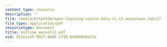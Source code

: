 ```yaml
---
content_type: resource
description: ''
file: /media/https%3A/open-learning-course-data-rc.s3.amazonaws.com/17-03-introduction-to-political-thought-spring-2004/911e1cb5991f9bd02f508ed800e8a5fa_outline_macveli2.pdf
file_type: application/pdf
resourcetype: Document
title: outline_macveli2.pdf
uid: 911e1cb5-991f-9bd0-2f50-8ed800e8a5fa
---
```

